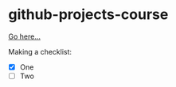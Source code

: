 # github-projects-course

[Go here...](https://github.com/ifarshgar/github-projects-course/projects?query=is%3Aopen)

Making a checklist:
- [x] One
- [ ] Two
